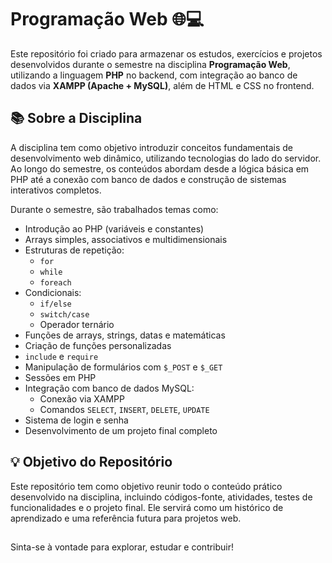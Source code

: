 # Programação Web 🌐💻

Este repositório foi criado para armazenar os estudos, exercícios e projetos desenvolvidos durante o semestre na disciplina **Programação Web**, utilizando a linguagem **PHP** no backend, com integração ao banco de dados via **XAMPP (Apache + MySQL)**, além de HTML e CSS no frontend.

## 📚 Sobre a Disciplina

A disciplina tem como objetivo introduzir conceitos fundamentais de desenvolvimento web dinâmico, utilizando tecnologias do lado do servidor. Ao longo do semestre, os conteúdos abordam desde a lógica básica em PHP até a conexão com banco de dados e construção de sistemas interativos completos.

Durante o semestre, são trabalhados temas como:

- Introdução ao PHP (variáveis e constantes)
- Arrays simples, associativos e multidimensionais
- Estruturas de repetição:
  - `for`
  - `while`
  - `foreach`
- Condicionais:
  - `if/else`
  - `switch/case`
  - Operador ternário
- Funções de arrays, strings, datas e matemáticas
- Criação de funções personalizadas
- `include` e `require`
- Manipulação de formulários com `$_POST` e `$_GET`
- Sessões em PHP
- Integração com banco de dados MySQL:
  - Conexão via XAMPP
  - Comandos `SELECT`, `INSERT`, `DELETE`, `UPDATE`
- Sistema de login e senha
- Desenvolvimento de um projeto final completo

## 💡 Objetivo do Repositório

Este repositório tem como objetivo reunir todo o conteúdo prático desenvolvido na disciplina, incluindo códigos-fonte, atividades, testes de funcionalidades e o projeto final. Ele servirá como um histórico de aprendizado e uma referência futura para projetos web.

##

Sinta-se à vontade para explorar, estudar e contribuir!

